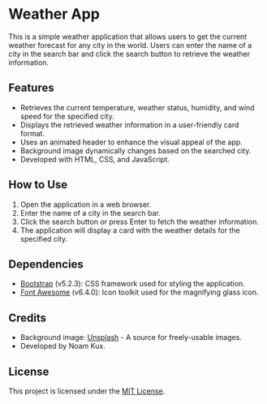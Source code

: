 # Weather App

This is a simple weather application that allows users to get the current weather forecast for any city in the world. Users can enter the name of a city in the search bar and click the search button to retrieve the weather information.

## Features

- Retrieves the current temperature, weather status, humidity, and wind speed for the specified city.
- Displays the retrieved weather information in a user-friendly card format.
- Uses an animated header to enhance the visual appeal of the app.
- Background image dynamically changes based on the searched city.
- Developed with HTML, CSS, and JavaScript.

## How to Use

1. Open the application in a web browser.
2. Enter the name of a city in the search bar.
3. Click the search button or press Enter to fetch the weather information.
4. The application will display a card with the weather details for the specified city.

## Dependencies

- [Bootstrap](https://getbootstrap.com/) (v5.2.3): CSS framework used for styling the application.
- [Font Awesome](https://fontawesome.com/) (v6.4.0): Icon toolkit used for the magnifying glass icon.

## Credits

- Background image: [Unsplash](https://unsplash.com/) - A source for freely-usable images.
- Developed by Noam Kux.

## License

This project is licensed under the [MIT License](LICENSE).
